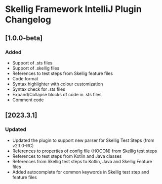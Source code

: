 # Skellig Framework IntelliJ Plugin Changelog


## [1.0.0-beta]
### Added
- Support of .sts files
- Support of .skellig files
- References to test steps from Skellig feature files
- Code format
- Syntax highlighter with colour customization
- Syntax check for .sts files
- Expand/Collapse blocks of code in .sts files
- Comment code

## [2023.3.1]
### Updated
- Updated the plugin to support new parser for Skellig Test Steps (from v2.1.0-RC)
- References to properties of config file (HOCON) from Skellig test steps
- References to test steps from Kotlin and Java classes
- References from Skellig test steps to Kotlin, Java and Skellig Feature files
- Added autocomplete for common keywords in Skellig test step and feature files